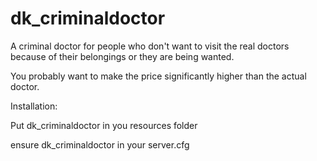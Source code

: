 # dk_criminaldoctor
A criminal doctor for people who don't want to visit the real doctors because of their belongings or they are being wanted.

You probably want to make the price significantly higher than the actual doctor.

Installation:

Put dk_criminaldoctor in you resources folder

ensure dk_criminaldoctor in your server.cfg
